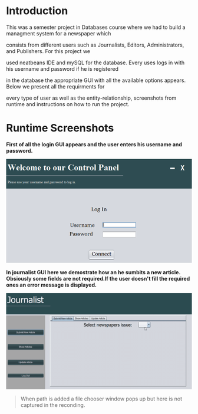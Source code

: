 # Introduction
This was a semester project in Databases course where we had to build a managment system for a newspaper which 

consists from different  users such as Journalists, Editors, Administrators, and Publishers. For this project we 

used neatbeans IDE and mySQL for the database. Every uses logs in with his username and password if he is registered 

in the database the appropriate GUI with all the available options appears. Below we present all the requirments for 

every type of user as well as the entity-relationship, screenshots from runtime and instructions on how to run the project.


# Runtime Screenshots
**First of all the login GUI appears and the user enters his username and password.**

![](/Screenshots/loginGui.png)

**In journalist GUI here we demostrate how an he sumbits a new article. Obsiously some fields are not required.If the user
doesn't fill the required ones an error message is displayed.**

![](/Screenshots/Journalist.gif)

> When path is added a file chooser window pops up but here is not captured in the reconding. 
